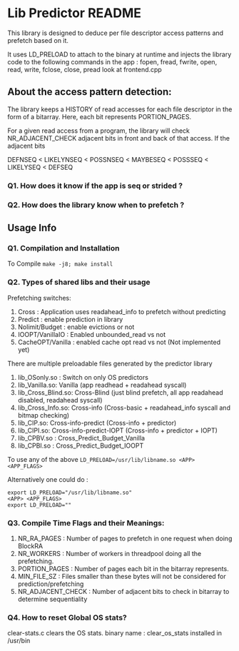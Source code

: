 # Lib Predictor README
This library is designed to deduce per file descriptor access patterns and prefetch based on it.

It uses LD_PRELOAD to attach to the binary at runtime and injects the library code to the 
following commands in the app : fopen, fread, fwrite, open, read, write, fclose, close, pread
look at frontend.cpp



## About the access pattern detection:

The library keeps a HISTORY of read accesses for each file descriptor in the form of a bitarray.
Here, each bit represents PORTION_PAGES.

For a given read access from a program, the library will check NR_ADJACENT_CHECK adjacent bits
in front and back of that access. If the adjacent bits 

DEFNSEQ < LIKELYNSEQ < POSSNSEQ < MAYBESEQ < POSSSEQ < LIKELYSEQ < DEFSEQ


### Q1. How does it know if the app is seq or strided ?


### Q2. How does the library know when to prefetch ?


## Usage Info

### Q1. Compilation and Installation
To Compile `make -j8; make install`


### Q2. Types of shared libs and their usage

Prefetching switches:
1. Cross : Application uses readahead_info to prefetch without predicting
2. Predict : enable prediction in library
3. Nolimit/Budget : enable evictions or not
4. IOOPT/VanillaIO : Enabled unbounded_read vs not
5. CacheOPT/Vanilla : enabled cache opt read vs not (Not implemented yet)



There are multiple preloadable files generated by the predictor library
1. lib_OSonly.so : Switch on only OS predictors
2. lib_Vanilla.so: Vanilla (app readhead + readahead syscall)
3. lib_Cross_Blind.so: Cross-Blind (just blind prefetch, all app readahead disabled, readahead syscall)
4. lib_Cross_Info.so: Cross-info (Cross-basic + readahead_info syscall and bitmap checking)
5. lib_CIP.so: Cross-info-predict (Cross-info + predictor)
6. lib_CIPI.so: Cross-info-predict-IOPT (Cross-info + predictor + IOPT)
7. lib_CPBV.so : Cross_Predict_Budget_Vanilla
8. lib_CPBI.so : Cross_Predict_Budget_IOOPT



To use any of the above `LD_PRELOAD=/usr/lib/libname.so <APP> <APP_FLAGS>`

Alternatively one could do : 
```
export LD_PRELOAD="/usr/lib/libname.so"
<APP> <APP_FLAGS>
export LD_PRELOAD=""
```

### Q3. Compile Time Flags and their Meanings:
1. NR_RA_PAGES : Number of pages to prefetch in one request when doing BlockRA
2. NR_WORKERS : Number of workers in threadpool doing all the prefetching.
3. PORTION_PAGES : Number of pages each bit in the bitarray represents.
4. MIN_FILE_SZ : Files smaller than these bytes will not be considered for prediction/prefetching
5. NR_ADJACENT_CHECK : Number of adjacent bits to check in bitarray to determine sequentiality


### Q4. How to reset Global OS stats?
clear-stats.c clears the OS stats.
binary name : clear_os_stats installed in /usr/bin
